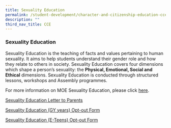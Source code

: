 ```yaml
---
title: Sexuality Education
permalink: /student-development/character-and-citizenship-education-cce/sexuality-education
description: ""
third_nav_title: CCE
---
```

### Sexuality Education 

Sexuality Education is the teaching of facts and values pertaining to human sexuality.  It aims to help students understand their gender role and how they relate to others in society. Sexuality Education covers four dimensions which shape a person’s sexuality: the **Physical, Emotional, Social and Ethical** dimensions. Sexuality Education is conducted through structured lessons, workshops and Assembly programmes. 

For more information on MOE Sexuality Education, please click [here](/files/Info_on_SEd_for_schs_website_Sec_2022.pdf). <br>

[Sexuality Education Letter to Parents](/files/2022%20Sexuality%20Education%20Letter%20to%20Parents.pdf) <br>

[Sexuality Education (GY years) Opt-out Form](/files/Annex%20A%20-%20Opt%20out%20Form%20for%20Sexuality%20Education%20Lessons.pdf) <br>

[Sexuality Education (E-Teens) Opt-out Form](/files/Annex%20B%20-%20Opt%20out%20Form%20for%20e%20Teens.pdf)